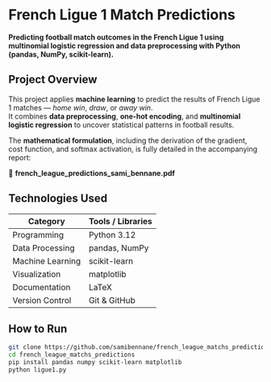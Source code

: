 # French Ligue 1 Match Predictions

**Predicting football match outcomes in the French Ligue 1 using multinomial logistic regression and data preprocessing with Python (pandas, NumPy, scikit-learn).**


## Project Overview

This project applies **machine learning** to predict the results of French Ligue 1 matches — *home win*, *draw*, or *away win*.  
It combines **data preprocessing**, **one-hot encoding**, and **multinomial logistic regression** to uncover statistical patterns in football results.

The **mathematical formulation**, including the derivation of the gradient, cost function, and softmax activation, is fully detailed in the accompanying report:

📄 **french_league_predictions_sami_bennane.pdf**


## Technologies Used

| Category | Tools / Libraries |
|-----------|------------------|
| Programming | Python 3.12 |
| Data Processing | pandas, NumPy |
| Machine Learning | scikit-learn |
| Visualization | matplotlib |
| Documentation | LaTeX |
| Version Control | Git & GitHub |

## How to Run

```bash
git clone https://github.com/samibennane/french_league_matchs_predictions.git
cd french_league_matchs_predictions
pip install pandas numpy scikit-learn matplotlib
python ligue1.py
